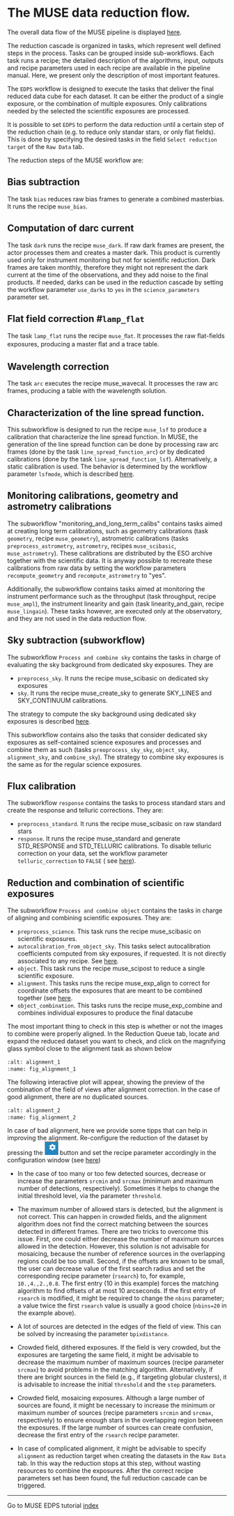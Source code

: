 # The MUSE data reduction flow.

The overall data flow of the MUSE pipeline is displayed [here](figures/muse_cascade.jpg).

The reduction cascade is organized in tasks, which represent well defined steps in the process. Tasks can be grouped
inside sub-workflows.
Each task runs a recipe; the detailed description of the algorithms,
input, outputs and recipe parameters used in each recipe are available
in the pipeline manual. Here, we present only the description of most
important features.

The `EDPS` workflow is designed to execute the tasks that deliver
the final reduced data cube for each dataset. It can be either the product of a single exposure, or the combination of
multiple exposures. Only calibrations needed by the selected the scientific exposures are processed.

It is possible to set `EDPS` to perform the data reduction until a certain step of the reduction chain (e.g. to reduce
only standar stars, or only flat fields).
This is done by specifying the desired tasks in the field `Select reduction target` of the `Raw Data` tab.

The reduction steps of the MUSE workflow are:

## Bias subtraction

The task `bias` reduces raw bias frames to generate a combined masterbias. It
runs the recipe `muse_bias`.

## Computation of darc current

The task `dark` runs the recipe `muse_dark`. If raw dark frames are
present, the actor processes them and creates a master dark. This product is
currently used only for instrument monitoring but not for scientific reduction. Dark
frames are taken monthly, therefore they might not represent the dark current at the time of the observations, and they
add
noise to the final products. If needed, darks can be used in the reduction cascade by setting
the workflow parameter `use_darks` to `yes` in the `science_parameters` parameter set.

## Flat field correction #`lamp_flat`

The task `lamp_flat` runs the recipe `muse_ﬂat`. It processes the raw ﬂat-ﬁelds
exposures, producing a master ﬂat and a trace table.

## Wavelength correction

The task `arc` executes the recipe muse_wavecal. It processes the raw arc frames,
producing a table with the wavelength solution.

## Characterization of the line spread function.

This subworkflow is designed to run the recipe `muse_lsf`
to produce a calibration that characterize the line spread function.
In MUSE, the generation of the line spread function can be done by
processing raw arc frames (done by the task
`line_spread_function_arc`) or by dedicated calibrations (done by the
task `line_spread_function_lsf`). Alternatively, a static calibration
is used. The behavior is determined by the workflow parameter
`lsfmode`, which is described [here](../muse/configure_reduction.md#lsf).

## Monitoring calibrations, geometry and astrometry calibrations

The subworkflow "monitoring_and_long_term_calibs" contains tasks aimed at creating long term calibrations,
such as geometry calibrations  (task `geometry`,
recipe `muse_geometry`), astrometric calibrations (tasks `preprocess_astrometry`, `astrometry`,
recipes `muse_scibasic`, `muse_astrometry`). These calibrations
are distributed by the ESO archive together with the scientific data. It is anyway possible
to recreate these calibrations from raw data by setting the workflow parameters
`recompute_geometry` and `recompute_astrometry` to "yes".

Additionally, the subworkflow contains tasks aimed at monitoring the instrument performance
such as the throughput (task throughput, recipe `muse_ampl`), the instrument
linearity and gain (task linearity_and_gain, recipe `muse_lingain`). These tasks however, are executed only at the
observatory, and they are not used in the data reduction flow.

## Sky subtraction (subworkflow)

The subworkflow `Process and combine sky` contains the tasks in charge of evaluating the sky background from dedicated
sky exposures.
They are

- `preprocess_sky`. It runs the recipe muse_scibasic on dedicated sky exposures
- `sky`. It runs the recipe muse_create_sky to generate SKY_LINES and SKY_CONTINUUM calibrations.

The strategy to compute the sky background using dedicated sky exposures is
described [here](../muse/configure_reduction.md#skysub).

This subworkflow contains also the tasks that consider dedicated sky exposures as self-contained science exposures and
processes and combine them as such
(tasks `preoprocess_sky_sky`, `object_sky`, `alignment_sky`, and `combine_sky`).
The strategy to combine sky exposures is the same as for the regular science exposures.

## Flux calibration

The subworkflow `response` contains the tasks to process standard stars and create the response and telluric
corrections. They are:

- `preprocess_standard`. It runs the recipe muse_scibasic on raw standard stars
- `response`. It runs the recipe muse_standard and generate STD_RESPONSE and STD_TELLURIC calibrations. To disable
  telluric correction
  on your data, set the workflow parameter `telluric_correction` to `FALSE` (
  see [here](../muse/configure_reduction.md#telluric)).

## Reduction and combination of scientific exposures

The subworkflow `Process and combine object` contains the tasks in charge of aligning and combining scientific
exposures. They are:

- `preprocess_science`. This task runs the recipe muse_scibasic on scientific exposures.
- `autocalibration_from_object_sky`. This tasks select autocalibration coefficients computed from sky exposures, if
  requested. It is not directly associated to any recipe.
  See [here](../muse/configure_reduction.md#autocalibration).
- `object`. This task runs the recipe muse_scipost to reduce a single scientific exposure.
- `alignment`. This tasks runs the recipe muse_exp_align to correct for coordinate offsets the exposures that are meant
  to be combined together (see [here](../muse/configure_reduction.md#combination).
- `object_combination`. This tasks runs the recipe muse_exp_combine and combines individual exposures to produce the
  final datacube

The most important thing to check in this step is whether or not the images to combine were properly aligned.
In the Reduction Queue tab, locate and expand the reduced dataset you want to check, and click on the magnifying glass
symbol close to the
alignment task as shown below

   ````{figure} figures/alignment_1.jpg
   :alt: alignment_1
   :name: fig_alignment_1
   ````

The following interactive plot will appear, showing the preview of the combination of the
field of views after alignment correction. In the case of good alignment, there are no duplicated sources.

   ````{figure} figures/alignment_2.jpg
   :alt: alignment_2
   :name: fig_alignment_2
   ````

In case of bad alignment, here we provide some tipps that can help in improving the alignment.
Re-configure the reduction of the dataset by pressing the ![](../edpsgui/figures/configure_dataset.jpg)  button and set
the recipe parameter accordingly in the configuration window (see [here](../muse/configure_reduction.md#configuration))

- In the case of too many or too few detected sources, decrease or increase the parameters `srcmin` and `srcmax`
  (minimum and maximum number of detections, respectively). Sometimes it helps to change the initial threshold level,
  via the parameter `threshold`.
- The maximum number of allowed stars is detected, but the alignment is not correct. This can happen
  in crowded fields, and the alignment algorithm does not find the correct matching between the sources
  detected in different frames. There are two tricks to overcome this issue. First, one could either decrease
  the number of maximum sources allowed in the detection. However, this solution is not advisable for
  mosaicing, because the number of reference sources in the overlapping regions could be too small. Second,
  if the offsets are known to be small, the user can decrease value of the first search radius and set
  the corresponding recipe parameter (`rsearch`) to, for example, `10.,4.,2.,0.8`. The first entry (10 in
  this example) forces the matching algorithm to find offsets of at most 10 arcseconds. If the first entry of
  `rsearch` is modified, it might be required to change the `nbins` parameter; a value twice the first
  `rsearch` value is usually a good choice (`nbins=20` in the example above).

- A lot of sources are detected in the edges of the field of view. This can be solved by increasing the
  parameter `bpixdistance`.


- Crowded field, dithered exposures. If the field is very crowded, but the exposures are targeting the same
  field, it might be advisable to decrease the maximum number of maximum sources (recipe parameter
  `srcmax`) to avoid problems in the matching algorithm. Alternatively, if there are bright sources in the
  field (e.g., if targeting globular clusters), it is advisable to increase the initial `threshold` and the `step`
  parameters.

- Crowded field, mosaicing exposures. Although a large number of sources are found, it might be necessary
  to increase the minimum or maximum number of sources (recipe parameters `srcmin` and `srcmax`,
  respectively) to ensure enough stars in the overlapping region between the exposures. If the large number
  of sources can create confusion, decrease the first entry of the `rsearch` recipe parameter.


- In case of complicated alignment, it might be advisable to specify `alignment` as reduction target when creating the
  datasets in the `Raw Data` tab. In this way the reduction
  stops at this step, without wasting resources to combine the exposures. After the correct recipe parameters set has
  been found, the full reduction cascade can be triggered.

---
Go to MUSE EDPS tutorial [index](../muse/index)